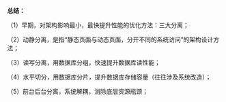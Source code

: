 **总结：**

（1）早期，对架构影响最小，最快提升性能的优化方法：三大分离；

（2）动静分离，是指“静态页面与动态页面，分开不同的系统访问”的架构设计方法；

（3）读写分离，用数据库分组，快速提升数据库读性能；

（4）水平切分，用数据库分片，提升数据库存储容量（往往涉及系统改造）；

（5）前台后台分离，系统解耦，消除底层资源瓶颈；